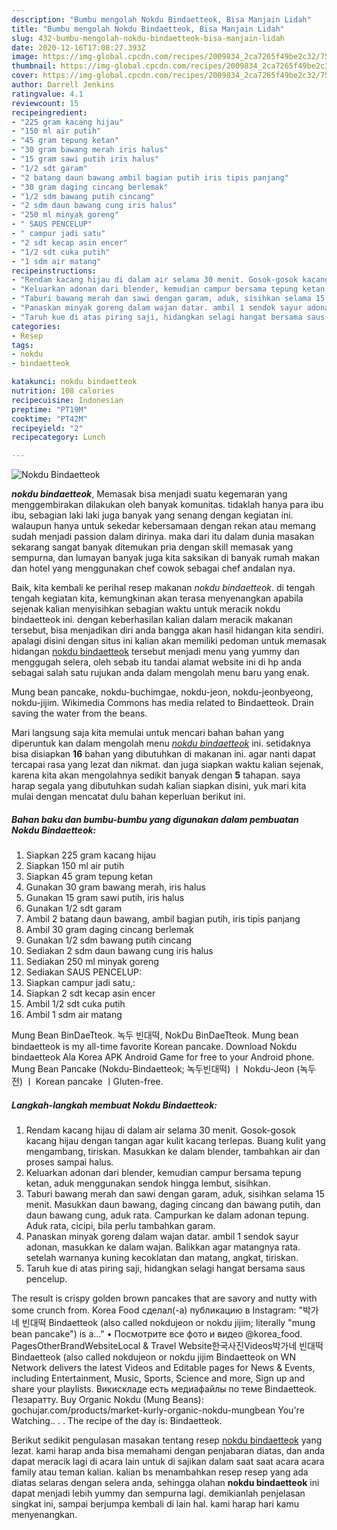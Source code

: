 ```yaml
---
description: "Bumbu mengolah Nokdu Bindaetteok, Bisa Manjain Lidah"
title: "Bumbu mengolah Nokdu Bindaetteok, Bisa Manjain Lidah"
slug: 432-bumbu-mengolah-nokdu-bindaetteok-bisa-manjain-lidah
date: 2020-12-16T17:08:27.393Z
image: https://img-global.cpcdn.com/recipes/2009834_2ca7265f49be2c32/751x532cq70/nokdu-bindaetteok-foto-resep-utama.jpg
thumbnail: https://img-global.cpcdn.com/recipes/2009834_2ca7265f49be2c32/751x532cq70/nokdu-bindaetteok-foto-resep-utama.jpg
cover: https://img-global.cpcdn.com/recipes/2009834_2ca7265f49be2c32/751x532cq70/nokdu-bindaetteok-foto-resep-utama.jpg
author: Darrell Jenkins
ratingvalue: 4.1
reviewcount: 15
recipeingredient:
- "225 gram kacang hijau"
- "150 ml air putih"
- "45 gram tepung ketan"
- "30 gram bawang merah iris halus"
- "15 gram sawi putih iris halus"
- "1/2 sdt garam"
- "2 batang daun bawang ambil bagian putih iris tipis panjang"
- "30 gram daging cincang berlemak"
- "1/2 sdm bawang putih cincang"
- "2 sdm daun bawang cung iris halus"
- "250 ml minyak goreng"
- " SAUS PENCELUP"
- " campur jadi satu"
- "2 sdt kecap asin encer"
- "1/2 sdt cuka putih"
- "1 sdm air matang"
recipeinstructions:
- "Rendam kacang hijau di dalam air selama 30 menit. Gosok-gosok kacang hijau dengan tangan agar kulit kacang terlepas. Buang kulit yang mengambang, tiriskan. Masukkan ke dalam blender, tambahkan air dan proses sampai halus."
- "Keluarkan adonan dari blender, kemudian campur bersama tepung ketan, aduk menggunakan sendok hingga lembut, sisihkan."
- "Taburi bawang merah dan sawi dengan garam, aduk, sisihkan selama 15 menit. Masukkan daun bawang, daging cincang dan bawang putih, dan daun bawang cung, aduk rata. Campurkan ke dalam adonan tepung. Aduk rata, cicipi, bila perlu tambahkan garam."
- "Panaskan minyak goreng dalam wajan datar. ambil 1 sendok sayur adonan, masukkan ke dalam wajan.  Balikkan agar    matangnya rata. setelah warnanya kuning kecoklatan dan matang, angkat, tiriskan."
- "Taruh kue di atas piring saji, hidangkan selagi hangat bersama saus pencelup."
categories:
- Resep
tags:
- nokdu
- bindaetteok

katakunci: nokdu bindaetteok 
nutrition: 108 calories
recipecuisine: Indonesian
preptime: "PT19M"
cooktime: "PT42M"
recipeyield: "2"
recipecategory: Lunch

---
```



![Nokdu Bindaetteok](https://img-global.cpcdn.com/recipes/2009834_2ca7265f49be2c32/751x532cq70/nokdu-bindaetteok-foto-resep-utama.jpg)

<b><i>nokdu bindaetteok</i></b>, Memasak bisa menjadi suatu kegemaran yang menggembirakan dilakukan oleh banyak komunitas. tidaklah hanya para ibu ibu, sebagian laki laki juga banyak yang senang dengan kegiatan ini. walaupun hanya untuk sekedar kebersamaan dengan rekan atau memang sudah menjadi passion dalam dirinya. maka dari itu dalam dunia masakan sekarang sangat banyak ditemukan pria dengan skill memasak yang sempurna, dan lumayan banyak juga kita saksikan di banyak rumah makan dan hotel yang menggunakan chef cowok sebagai chef andalan nya.

Baik, kita kembali ke perihal resep makanan <i>nokdu bindaetteok</i>. di tengah tengah kegiatan kita, kemungkinan akan terasa menyenangkan apabila sejenak kalian menyisihkan sebagian waktu untuk meracik nokdu bindaetteok ini. dengan keberhasilan kalian dalam meracik makanan tersebut, bisa menjadikan diri anda bangga akan hasil hidangan kita sendiri. apalagi disini dengan situs ini kalian akan memiliki pedoman untuk memasak hidangan <u>nokdu bindaetteok</u> tersebut menjadi menu yang yummy dan menggugah selera, oleh sebab itu tandai alamat website ini di hp anda sebagai salah satu rujukan anda dalam mengolah menu baru yang enak.

Mung bean pancake, nokdu-buchimgae, nokdu-jeon, nokdu-jeonbyeong, nokdu-jijim. Wikimedia Commons has media related to Bindaetteok. Drain saving the water from the beans.


Mari langsung saja kita memulai untuk mencari bahan bahan yang diperuntuk kan dalam mengolah menu <u><i>nokdu bindaetteok</i></u> ini. setidaknya bisa disiapkan <b>16</b> bahan yang dibutuhkan di makanan ini. agar nanti dapat tercapai rasa yang lezat dan nikmat. dan juga siapkan waktu kalian sejenak, karena kita akan mengolahnya sedikit banyak dengan <b>5</b> tahapan. saya harap segala yang dibutuhkan sudah kalian siapkan disini, yuk mari kita mulai dengan mencatat dulu bahan keperluan berikut ini.

<!--inarticleads1-->

##### Bahan baku dan bumbu-bumbu yang digunakan dalam pembuatan Nokdu Bindaetteok:

1. Siapkan 225 gram kacang hijau
1. Siapkan 150 ml air putih
1. Siapkan 45 gram tepung ketan
1. Gunakan 30 gram bawang merah, iris halus
1. Gunakan 15 gram sawi putih, iris halus
1. Gunakan 1/2 sdt garam
1. Ambil 2 batang daun bawang, ambil bagian putih, iris tipis panjang
1. Ambil 30 gram daging cincang berlemak
1. Gunakan 1/2 sdm bawang putih cincang
1. Sediakan 2 sdm daun bawang cung iris halus
1. Sediakan 250 ml minyak goreng
1. Sediakan  SAUS PENCELUP:
1. Siapkan  campur jadi satu,:
1. Siapkan 2 sdt kecap asin encer
1. Ambil 1/2 sdt cuka putih
1. Ambil 1 sdm air matang


Mung Bean BinDaeTteok. 녹두 빈대떡, NokDu BinDaeTteok. Mung bean bindaetteok is my all-time favorite Korean pancake. Download Nokdu bindaetteok Ala Korea APK Android Game for free to your Android phone. Mung Bean Pancake (Nokdu-Bindaetteok; 녹두빈대떡) ㅣ Nokdu-Jeon (녹두전) ㅣ Korean pancake ㅣGluten-free. 

<!--inarticleads2-->

##### Langkah-langkah membuat Nokdu Bindaetteok:

1. Rendam kacang hijau di dalam air selama 30 menit. Gosok-gosok kacang hijau dengan tangan agar kulit kacang terlepas. Buang kulit yang mengambang, tiriskan. Masukkan ke dalam blender, tambahkan air dan proses sampai halus.
1. Keluarkan adonan dari blender, kemudian campur bersama tepung ketan, aduk menggunakan sendok hingga lembut, sisihkan.
1. Taburi bawang merah dan sawi dengan garam, aduk, sisihkan selama 15 menit. Masukkan daun bawang, daging cincang dan bawang putih, dan daun bawang cung, aduk rata. Campurkan ke dalam adonan tepung. Aduk rata, cicipi, bila perlu tambahkan garam.
1. Panaskan minyak goreng dalam wajan datar. ambil 1 sendok sayur adonan, masukkan ke dalam wajan.  Balikkan agar    matangnya rata. setelah warnanya kuning kecoklatan dan matang, angkat, tiriskan.
1. Taruh kue di atas piring saji, hidangkan selagi hangat bersama saus pencelup.


The result is crispy golden brown pancakes that are savory and nutty with some crunch from. Korea Food сделал(-а) публикацию в Instagram: &#34;박가네 빈대떡 Bindaetteok (also called nokdujeon or nokdu jijim; literally &#34;mung bean pancake&#34;) is a…&#34; • Посмотрите все фото и видео @korea_food. PagesOtherBrandWebsiteLocal &amp; Travel Website한국사진Videos박가네 빈대떡 Bindaetteok (also called nokdujeon or nokdu jijim Bindaetteok on WN Network delivers the latest Videos and Editable pages for News &amp; Events, including Entertainment, Music, Sports, Science and more, Sign up and share your playlists. Викискладе есть медиафайлы по теме Bindaetteok. Пезаратту. Buy Organic Nokdu (Mung Beans): gochujar.com/products/market-kurly-organic-nokdu-mungbean You&#39;re Watching.. . . The recipe of the day is: Bindaetteok. 

Berikut sedikit pengulasan masakan tentang resep <u>nokdu bindaetteok</u> yang lezat. kami harap anda bisa memahami dengan penjabaran diatas, dan anda dapat meracik lagi di acara lain untuk di sajikan dalam saat saat acara acara family atau teman kalian. kalian bs menambahkan resep resep yang ada diatas selaras dengan selera anda, sehingga olahan <b>nokdu bindaetteok</b> ini dapat menjadi lebih yummy dan sempurna lagi. demikianlah penjelasan singkat ini, sampai berjumpa kembali di lain hal. kami harap hari kamu menyenangkan.
